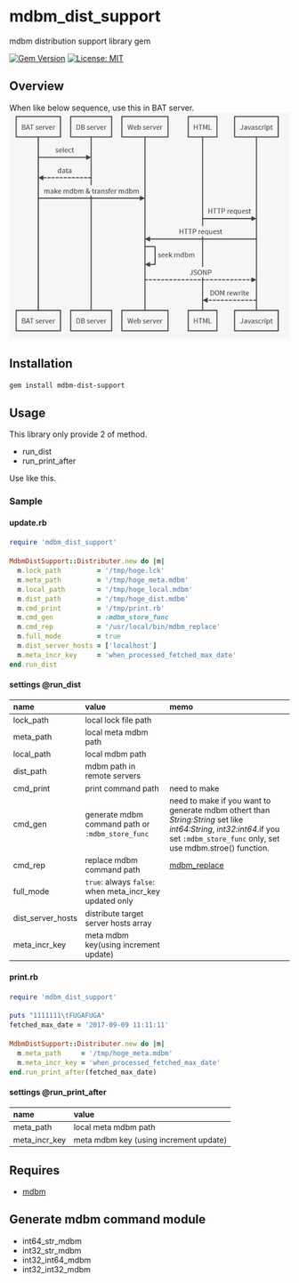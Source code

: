 # mdbm_dist_support
mdbm distribution support library gem

[![Gem Version](https://badge.fury.io/rb/mdbm_dist_support.svg)](https://badge.fury.io/rb/mdbm_dist_support)
[![License: MIT](https://img.shields.io/badge/License-MIT-yellow.svg)](https://opensource.org/licenses/MIT)

## Overview
When like below sequence, use this in BAT server.
![overview image](https://github.com/MichinaoShimizu/mdbm_dist_support/blob/master/mdbm_dist.jpg?raw=true)

## Installation
`gem install mdbm-dist-support`

## Usage
This library only provide 2 of method.
* run_dist
* run_print_after  

Use like this.

### Sample
#### update.rb
```ruby
require 'mdbm_dist_support'

MdbmDistSupport::Distributer.new do |m|
  m.lock_path         = '/tmp/hoge.lck'
  m.meta_path         = '/tmp/hoge_meta.mdbm'
  m.local_path        = '/tmp/hoge_local.mdbm'
  m.dist_path         = '/tmp/hoge_dist.mdbm'
  m.cmd_print         = '/tmp/print.rb'
  m.cmd_gen           = :mdbm_store_func
  m.cmd_rep           = '/usr/local/bin/mdbm_replace'
  m.full_mode         = true
  m.dist_server_hosts = ['localhost']
  m.meta_incr_key     = 'when_processed_fetched_max_date'
end.run_dist
```
#### settings @run_dist
|name|value|memo|
|:-----------|:------------|:------------|
|lock_path|local lock file path||
|meta_path|local meta mdbm path||
|local_path|local mdbm path||
|dist_path|mdbm path in remote servers||
|cmd_print|print command path|need to make|
|cmd_gen|generate mdbm command path or `:mdbm_store_func`|need to make if you want to generate mdbm othert than _String:String_ set like _int64:String_, _int32:int64_.if you set `:mdbm_store_func` only, set use mdbm.stroe() function.|
|cmd_rep|replace mdbm command path|[mdbm_replace](https://github.com/yahoo/mdbm/blob/master/gendoc/mdbm_replace.rst)|
|full_mode|`true`: always `false`: when meta_incr_key updated only||
|dist_server_hosts|distribute target server hosts array||
|meta_incr_key|meta mdbm key(using increment update)||

#### print.rb
```ruby
require 'mdbm_dist_support'

puts "1111111\tFUGAFUGA"
fetched_max_date = '2017-09-09 11:11:11'

MdbmDistSupport::Distributer.new do |m|
  m.meta_path     = '/tmp/hoge_meta.mdbm'
  m.meta_incr_key = 'when_processed_fetched_max_date'
end.run_print_after(fetched_max_date)
```
#### settings @run_print_after
|name|value|
|:-----------|:------------|
|meta_path|local meta mdbm path|
|meta_incr_key|meta mdbm key (using increment update)|

## Requires
* [mdbm](https://github.com/yahoo/mdbm)

## Generate mdbm command module
* int64_str_mdbm
* int32_str_mdbm
* int32_int64_mdbm
* int32_int32_mdbm
